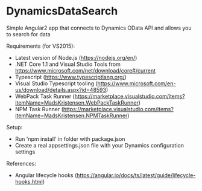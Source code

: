 # DynamicsDataSearch
Simple Angular2 app that connects to Dynamics OData API and allows you to search for data

Requirements (for VS2015):
- Latest version of Node.js (https://nodejs.org/en/)
- .NET Core 1.1 and Visual Studio Tools from https://www.microsoft.com/net/download/core#/current
- Typescript (https://www.typescriptlang.org/)
- Visual Studio Typescript tooling (https://www.microsoft.com/en-us/download/details.aspx?id=48593)
- WebPack Task Runner (https://marketplace.visualstudio.com/items?itemName=MadsKristensen.WebPackTaskRunner)
- NPM Task Runner (https://marketplace.visualstudio.com/items?itemName=MadsKristensen.NPMTaskRunner)

Setup:
- Run 'npm install' in folder with package.json
- Create a real appsettings.json file with your Dynamics configuration settings


References:
- Angular lifecycle hooks (https://angular.io/docs/ts/latest/guide/lifecycle-hooks.html)
